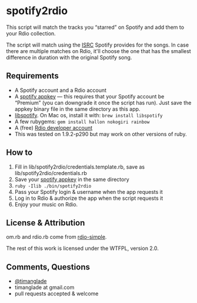 # spotify2rdio

This script will match the tracks you “starred” on Spotify and add them to your Rdio collection.

The script will match using the [ISRC](http://en.wikipedia.org/wiki/International_Standard_Recording_Code) Spotify provides for the songs. In case there are multiple matches on Rdio, it'll choose the one that has the smallest difference in duration with the original Spotify song.


## Requirements

* A Spotify account and a Rdio account
* A [spotify appkey](https://developer.spotify.com/en/libspotify/application-key/) — this requires that your Spotify account be “Premium” (you can downgrade it once the script has run). Just save the appkey binary file in the same directory as this app.
* [libspotify](http://developer.spotify.com/en/libspotify/overview/). On Mac os, install it with: `brew install libspotify`
* A few rubygems: `gem install hallon nokogiri rainbow`
* A (free) [Rdio developer account](http://developer.rdio.com/member/register)
* This was tested on 1.9.2-p290 but may work on other versions of ruby.


## How to

1. Fill in lib/spotify2rdio/credentials.template.rb, save as lib/spotify2rdio/credentials.rb
2. Save your [spotify appkey](https://developer.spotify.com/en/libspotify/application-key/) in the same directory
3. `ruby -Ilib ./bin/spotify2rdio`
4. Pass your Spotify login & username when the app requests it
5. Log in to Rdio & authorize the app when the script requests it
6. Enjoy your music on Rdio.


## License & Attribution

om.rb and rdio.rb come from [rdio-simple](https://github.com/rdio/rdio-simple).

The rest of this work is licensed under the WTFPL, version 2.0.


## Comments, Questions

* [@timanglade](https://twitter.com/timanglade)
* timanglade at gmail.com
* pull requests accepted & welcome
